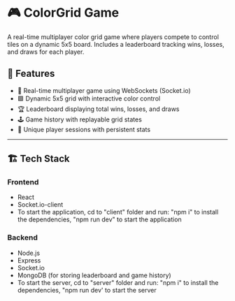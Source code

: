 # 🎮 ColorGrid Game

A real-time multiplayer color grid game where players compete to control tiles on a dynamic 5x5 board. Includes a leaderboard tracking wins, losses, and draws for each player.

## 🧠 Features

- 🔵 Real-time multiplayer game using WebSockets (Socket.io)
- 🟩 Dynamic 5x5 grid with interactive color control
- 🏆 Leaderboard displaying total wins, losses, and draws
- 🕹️ Game history with replayable grid states
- 👥 Unique player sessions with persistent stats

---

## 🏗️ Tech Stack

### Frontend
- React
- Socket.io-client
- To start the application, cd to "client" folder and run: "npm i" to install the dependencies, "npm run dev" to start the application

### Backend
- Node.js
- Express
- Socket.io
- MongoDB (for storing leaderboard and game history)
- To start the server, cd to "server" folder and run: "npm i" to install the dependencies,  "npm run dev' to start the server

